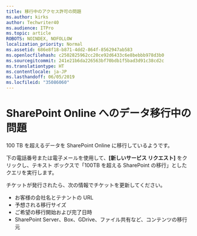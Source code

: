 ```yaml
---
title: 移行中のアクセス許可の問題
ms.author: kirks
author: Techwriter40
ms.audience: ITPro
ms.topic: article
ROBOTS: NOINDEX, NOFOLLOW
localization_priority: Normal
ms.assetid: 686e8f18-b871-4dd2-864f-8562947ab583
ms.openlocfilehash: c2502825962cc20ce92d6433c6e8bebbb978d3b0
ms.sourcegitcommit: 241e21b6da226563bf70bdb1f5bad3d91c38cd2c
ms.translationtype: HT
ms.contentlocale: ja-JP
ms.lasthandoff: 06/05/2019
ms.locfileid: "35086060"
---
```

# <a name="issues-while-migrating-data-to-sharepoint-online"></a>SharePoint Online へのデータ移行中の問題

100 TB を超えるデータを SharePoint Online に移行しているようです。

下の電話番号または電子メールを使用して、**[新しいサービス リクエスト]** をクリックし、テキスト ボックスで「100TB を超える SharePoint の移行」としたクエリを実行します。

チケットが発行されたら、次の情報でチケットを更新してください。 

- お客様の会社名とテナントの URL
- 予想される移行サイズ
- ご希望の移行開始および完了日時
- SharePoint Server、Box、GDrive、ファイル共有など、コンテンツの移行元


  

